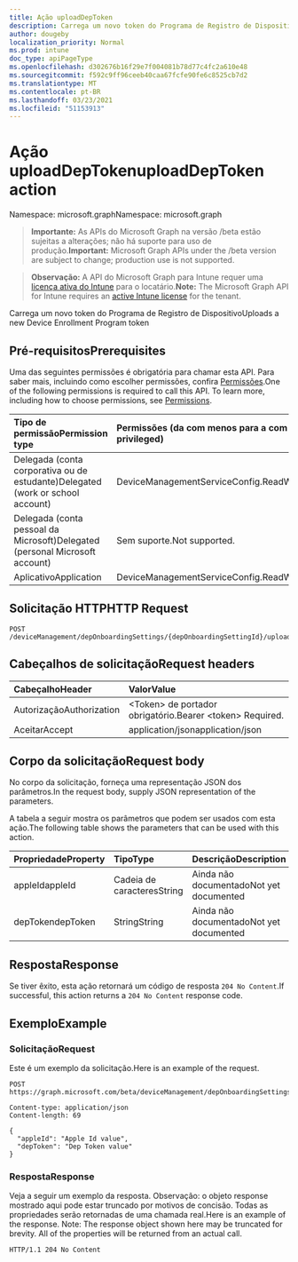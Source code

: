 ```yaml
---
title: Ação uploadDepToken
description: Carrega um novo token do Programa de Registro de Dispositivo
author: dougeby
localization_priority: Normal
ms.prod: intune
doc_type: apiPageType
ms.openlocfilehash: d302676b16f29e7f004081b78d77c4fc2a610e48
ms.sourcegitcommit: f592c9ff96ceeb40caa67fcfe90fe6c8525cb7d2
ms.translationtype: MT
ms.contentlocale: pt-BR
ms.lasthandoff: 03/23/2021
ms.locfileid: "51153913"
---
```

# <a name="uploaddeptoken-action"></a><span data-ttu-id="54128-103">Ação uploadDepToken</span><span class="sxs-lookup"><span data-stu-id="54128-103">uploadDepToken action</span></span>

<span data-ttu-id="54128-104">Namespace: microsoft.graph</span><span class="sxs-lookup"><span data-stu-id="54128-104">Namespace: microsoft.graph</span></span>

> <span data-ttu-id="54128-105">**Importante:** As APIs do Microsoft Graph na versão /beta estão sujeitas a alterações; não há suporte para uso de produção.</span><span class="sxs-lookup"><span data-stu-id="54128-105">**Important:** Microsoft Graph APIs under the /beta version are subject to change; production use is not supported.</span></span>

> <span data-ttu-id="54128-106">**Observação:** A API do Microsoft Graph para Intune requer uma [licença ativa do Intune](https://go.microsoft.com/fwlink/?linkid=839381) para o locatário.</span><span class="sxs-lookup"><span data-stu-id="54128-106">**Note:** The Microsoft Graph API for Intune requires an [active Intune license](https://go.microsoft.com/fwlink/?linkid=839381) for the tenant.</span></span>

<span data-ttu-id="54128-107">Carrega um novo token do Programa de Registro de Dispositivo</span><span class="sxs-lookup"><span data-stu-id="54128-107">Uploads a new Device Enrollment Program token</span></span>

## <a name="prerequisites"></a><span data-ttu-id="54128-108">Pré-requisitos</span><span class="sxs-lookup"><span data-stu-id="54128-108">Prerequisites</span></span>
<span data-ttu-id="54128-p101">Uma das seguintes permissões é obrigatória para chamar esta API. Para saber mais, incluindo como escolher permissões, confira [Permissões](/graph/permissions-reference).</span><span class="sxs-lookup"><span data-stu-id="54128-p101">One of the following permissions is required to call this API. To learn more, including how to choose permissions, see [Permissions](/graph/permissions-reference).</span></span>

|<span data-ttu-id="54128-111">Tipo de permissão</span><span class="sxs-lookup"><span data-stu-id="54128-111">Permission type</span></span>|<span data-ttu-id="54128-112">Permissões (da com menos para a com mais privilégios)</span><span class="sxs-lookup"><span data-stu-id="54128-112">Permissions (from least to most privileged)</span></span>|
|:---|:---|
|<span data-ttu-id="54128-113">Delegada (conta corporativa ou de estudante)</span><span class="sxs-lookup"><span data-stu-id="54128-113">Delegated (work or school account)</span></span>|<span data-ttu-id="54128-114">DeviceManagementServiceConfig.ReadWrite.All</span><span class="sxs-lookup"><span data-stu-id="54128-114">DeviceManagementServiceConfig.ReadWrite.All</span></span>|
|<span data-ttu-id="54128-115">Delegada (conta pessoal da Microsoft)</span><span class="sxs-lookup"><span data-stu-id="54128-115">Delegated (personal Microsoft account)</span></span>|<span data-ttu-id="54128-116">Sem suporte.</span><span class="sxs-lookup"><span data-stu-id="54128-116">Not supported.</span></span>|
|<span data-ttu-id="54128-117">Aplicativo</span><span class="sxs-lookup"><span data-stu-id="54128-117">Application</span></span>|<span data-ttu-id="54128-118">DeviceManagementServiceConfig.ReadWrite.All</span><span class="sxs-lookup"><span data-stu-id="54128-118">DeviceManagementServiceConfig.ReadWrite.All</span></span>|

## <a name="http-request"></a><span data-ttu-id="54128-119">Solicitação HTTP</span><span class="sxs-lookup"><span data-stu-id="54128-119">HTTP Request</span></span>
<!-- {
  "blockType": "ignored"
}
-->
``` http
POST /deviceManagement/depOnboardingSettings/{depOnboardingSettingId}/uploadDepToken
```

## <a name="request-headers"></a><span data-ttu-id="54128-120">Cabeçalhos de solicitação</span><span class="sxs-lookup"><span data-stu-id="54128-120">Request headers</span></span>
|<span data-ttu-id="54128-121">Cabeçalho</span><span class="sxs-lookup"><span data-stu-id="54128-121">Header</span></span>|<span data-ttu-id="54128-122">Valor</span><span class="sxs-lookup"><span data-stu-id="54128-122">Value</span></span>|
|:---|:---|
|<span data-ttu-id="54128-123">Autorização</span><span class="sxs-lookup"><span data-stu-id="54128-123">Authorization</span></span>|<span data-ttu-id="54128-124">&lt;Token&gt; de portador obrigatório.</span><span class="sxs-lookup"><span data-stu-id="54128-124">Bearer &lt;token&gt; Required.</span></span>|
|<span data-ttu-id="54128-125">Aceitar</span><span class="sxs-lookup"><span data-stu-id="54128-125">Accept</span></span>|<span data-ttu-id="54128-126">application/json</span><span class="sxs-lookup"><span data-stu-id="54128-126">application/json</span></span>|

## <a name="request-body"></a><span data-ttu-id="54128-127">Corpo da solicitação</span><span class="sxs-lookup"><span data-stu-id="54128-127">Request body</span></span>
<span data-ttu-id="54128-128">No corpo da solicitação, forneça uma representação JSON dos parâmetros.</span><span class="sxs-lookup"><span data-stu-id="54128-128">In the request body, supply JSON representation of the parameters.</span></span>

<span data-ttu-id="54128-129">A tabela a seguir mostra os parâmetros que podem ser usados com esta ação.</span><span class="sxs-lookup"><span data-stu-id="54128-129">The following table shows the parameters that can be used with this action.</span></span>

|<span data-ttu-id="54128-130">Propriedade</span><span class="sxs-lookup"><span data-stu-id="54128-130">Property</span></span>|<span data-ttu-id="54128-131">Tipo</span><span class="sxs-lookup"><span data-stu-id="54128-131">Type</span></span>|<span data-ttu-id="54128-132">Descrição</span><span class="sxs-lookup"><span data-stu-id="54128-132">Description</span></span>|
|:---|:---|:---|
|<span data-ttu-id="54128-133">appleId</span><span class="sxs-lookup"><span data-stu-id="54128-133">appleId</span></span>|<span data-ttu-id="54128-134">Cadeia de caracteres</span><span class="sxs-lookup"><span data-stu-id="54128-134">String</span></span>|<span data-ttu-id="54128-135">Ainda não documentado</span><span class="sxs-lookup"><span data-stu-id="54128-135">Not yet documented</span></span>|
|<span data-ttu-id="54128-136">depToken</span><span class="sxs-lookup"><span data-stu-id="54128-136">depToken</span></span>|<span data-ttu-id="54128-137">String</span><span class="sxs-lookup"><span data-stu-id="54128-137">String</span></span>|<span data-ttu-id="54128-138">Ainda não documentado</span><span class="sxs-lookup"><span data-stu-id="54128-138">Not yet documented</span></span>|



## <a name="response"></a><span data-ttu-id="54128-139">Resposta</span><span class="sxs-lookup"><span data-stu-id="54128-139">Response</span></span>
<span data-ttu-id="54128-140">Se tiver êxito, esta ação retornará um código de resposta `204 No Content`.</span><span class="sxs-lookup"><span data-stu-id="54128-140">If successful, this action returns a `204 No Content` response code.</span></span>

## <a name="example"></a><span data-ttu-id="54128-141">Exemplo</span><span class="sxs-lookup"><span data-stu-id="54128-141">Example</span></span>

### <a name="request"></a><span data-ttu-id="54128-142">Solicitação</span><span class="sxs-lookup"><span data-stu-id="54128-142">Request</span></span>
<span data-ttu-id="54128-143">Este é um exemplo da solicitação.</span><span class="sxs-lookup"><span data-stu-id="54128-143">Here is an example of the request.</span></span>
``` http
POST https://graph.microsoft.com/beta/deviceManagement/depOnboardingSettings/{depOnboardingSettingId}/uploadDepToken

Content-type: application/json
Content-length: 69

{
  "appleId": "Apple Id value",
  "depToken": "Dep Token value"
}
```

### <a name="response"></a><span data-ttu-id="54128-144">Resposta</span><span class="sxs-lookup"><span data-stu-id="54128-144">Response</span></span>
<span data-ttu-id="54128-p102">Veja a seguir um exemplo da resposta. Observação: o objeto response mostrado aqui pode estar truncado por motivos de concisão. Todas as propriedades serão retornadas de uma chamada real.</span><span class="sxs-lookup"><span data-stu-id="54128-p102">Here is an example of the response. Note: The response object shown here may be truncated for brevity. All of the properties will be returned from an actual call.</span></span>
``` http
HTTP/1.1 204 No Content
```




